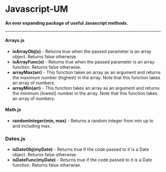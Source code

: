 # Javascript-UM
#### An ever expanding package of useful Javascript methods.
-------------------------------------------------------------------------------------

#### Arrays.js
  - **isArrayObj(x)** - Returns true when the passed parameter is an array object. Returns false otherwise.
  - **isArrayFunc(x)** - Returns true when the passed parameter is an array function. Returns false otherwise.
  - **arrayMax(arr)** - This function takes an array as an argument and returns the maximum number (highest) in the array. Note that this function takes an array of numbers.
  - **arrayMin(arr)** - This function takes an array as an argument and returns the minimum (lowest) number in the array. Note that this function takes an array of numbers.

#### Math.js
  - **randomInteger(min, max)** - Returns a random integer from min up to and including max.

### Dates.js
  - **isDateObj(myDate)** - Returns true if the code passed to it is a Date object. Returns false otherwise.
  - **isDateFunc(myDate)** - Returns true if the code passed to it is a Date function. Returns false otherwise.